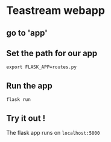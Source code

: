 # Teastream webapp

## go to 'app'
## Set the path for our app
```
export FLASK_APP=routes.py
```
## Run the app
```
flask run
```
## Try it out !
The flask app runs on ```localhost:5000```
 
